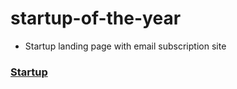 # startup-of-the-year
- Startup landing page with email subscription site

### [Startup]( https://taylorcoleroemer18.github.io/startup-of-the-year/)
